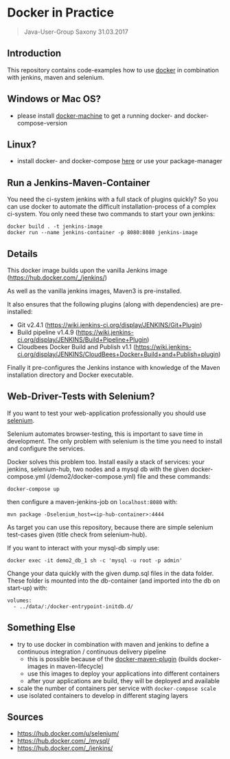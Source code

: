 # Docker in Practice
>Java-User-Group Saxony 31.03.2017

## Introduction

This repository contains code-examples how to use [docker](www.docker.com) in combination with jenkins, maven and selenium.

## Windows or Mac OS?
- please install [docker-machine](https://docs.docker.com/machine/) to get a running docker- and docker-compose-version

## Linux?
- install docker- and docker-compose [here](https://docs.docker.com/engine/installation/linux/ubuntu/) or use your package-manager 

## Run a Jenkins-Maven-Container

You need the ci-system jenkins with a full stack of plugins quickly?
So you can use docker to automate the difficult installation-process of a complex ci-system.
You only need these two commands to start your own jenkins:

```
docker build . -t jenkins-image
docker run --name jenkins-container -p 8080:8080 jenkins-image
```

## Details

This docker image builds upon the vanilla Jenkins image (https://hub.docker.com/_/jenkins/)

As well as the vanilla jenkins images, Maven3 is pre-installed.

It also ensures that the following plugins (along with dependencies) are pre-installed:

* Git v2.4.1 (https://wiki.jenkins-ci.org/display/JENKINS/Git+Plugin)
* Build pipeline v1.4.9 (https://wiki.jenkins-ci.org/display/JENKINS/Build+Pipeline+Plugin)
* Cloudbees Docker Build and Publish v1.1 (https://wiki.jenkins-ci.org/display/JENKINS/CloudBees+Docker+Build+and+Publish+plugin)

Finally it pre-configures the Jenkins instance with knowledge of the Maven installation directory and Docker executable.

## Web-Driver-Tests with Selenium?

If you want to test your web-application professionally you should use [selenium](http://docs.seleniumhq.org/docs/07_selenium_grid.jsp ).

Selenium automates browser-testing, this is important to save time in development.
The only problem with selenium is the time you need to install and configure the services.

Docker solves this problem too. 
Install easily a stack of services: your jenkins, selenium-hub, two nodes and a mysql db with the given docker-compose.yml (/demo2/docker-compose.yml) file and these commands:

```
docker-compose up
```
then configure a maven-jenkins-job on `localhost:8080` with:
```
mvn package -Dselenium_host=<ip-hub-container>:4444
```
As target you can use this repository, because there are simple selenium test-cases given (title check from selenium-hub).

If you want to interact with your mysql-db simply use:
```
docker exec -it demo2_db_1 sh -c 'mysql -u root -p admin'
```
Change your data quickly with the given dump.sql files in the data folder.
These folder is mounted into the db-container (and imported into the db on start-up) with:
```
volumes:
  - ../data/:/docker-entrypoint-initdb.d/
```

## Something Else
- try to use docker in combination with maven and jenkins to define a continuous integration / continuous delivery pipeline
  - this is possible because of the [docker-maven-plugin](http://dmp.fabric8.io/index.html) (builds docker-images in maven-lifecycle)
  - use this images to deploy your applications into different containers
  - after your applications are build, they will be deployed and available
- scale the number of containers per service with `docker-compose scale`
- use isolated containers to develop in different staging layers

## Sources
- https://hub.docker.com/u/selenium/
- https://hub.docker.com/_/mysql/
- https://hub.docker.com/_/jenkins/


